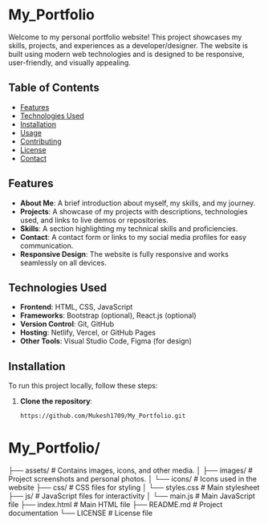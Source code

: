 
# My_Portfolio

Welcome to my personal portfolio website! This project showcases my skills, projects, and experiences as a developer/designer. The website is built using modern web technologies and is designed to be responsive, user-friendly, and visually appealing.

## Table of Contents

- [Features](#features)
- [Technologies Used](#technologies-used)
- [Installation](#installation)
- [Usage](#usage)
- [Contributing](#contributing)
- [License](#license)
- [Contact](#contact)

## Features

- **About Me**: A brief introduction about myself, my skills, and my journey.
- **Projects**: A showcase of my projects with descriptions, technologies used, and links to live demos or repositories.
- **Skills**: A section highlighting my technical skills and proficiencies.
- **Contact**: A contact form or links to my social media profiles for easy communication.
- **Responsive Design**: The website is fully responsive and works seamlessly on all devices.

## Technologies Used

- **Frontend**: HTML, CSS, JavaScript
- **Frameworks**: Bootstrap (optional), React.js (optional)
- **Version Control**: Git, GitHub
- **Hosting**: Netlify, Vercel, or GitHub Pages
- **Other Tools**: Visual Studio Code, Figma (for design)

## Installation

To run this project locally, follow these steps:

1. **Clone the repository**:
   ```bash
   https://github.com/Mukesh1709/My_Portfolio.git


# My_Portfolio/
   
├── assets/               # Contains images, icons, and other media.
│   ├── images/           # Project screenshots and personal photos.
│   └── icons/            # Icons used in the website
├── css/                  # CSS files for styling
│   └── styles.css        # Main stylesheet
├── js/                   # JavaScript files for interactivity
│   └── main.js           # Main JavaScript file
├── index.html            # Main HTML file
├── README.md             # Project documentation
└── LICENSE               # License file
